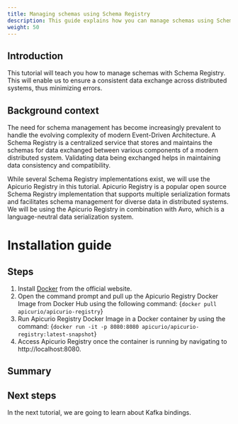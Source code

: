 ```yaml
---
title: Managing schemas using Schema Registry
description: This guide explains how you can manage schemas using Schema Registry.
weight: 50
---
```


## Introduction
This tutorial will teach you how to manage schemas with Schema Registry. This will enable us to ensure a consistent data exchange across distributed systems, thus minimizing errors.

## Background context
The need for schema management has become increasingly prevalent to handle the evolving complexity of modern Event-Driven Architecture. A Schema Registry is a centralized service that stores and maintains the schemas for data exchanged between various components of a modern distributed system. Validating data being exchanged helps in maintaining data consistency and compatibility. 

While several Schema Registry implementations exist, we will use the Apicurio Registry in this tutorial. Apicurio Registry is a popular open source Schema Registry implementation that supports multiple serialization formats and facilitates schema management for diverse data in distributed systems. We will be using the Apicurio Registry in combination with Avro, which is a language-neutral data serialization system.

# Installation guide

## Steps
1. Install [Docker](https://docs.docker.com/engine/install/) from the official website.
2. Open the command prompt and pull up the Apicurio Registry Docker Image from Docker Hub using the following command:
    <CodeBlock language="bash">
    {`docker pull apicurio/apicurio-registry`}
    </CodeBlock>
3. Run Apicurio Registry Docker Image in a Docker container by using the command:
    <CodeBlock language="bash">
    {`docker run -it -p 8080:8080 apicurio/apicurio-registry:latest-snapshot`}
    </CodeBlock>
4. Access Apicurio Registry once the container is running by navigating to http://localhost:8080.

## Summary

## Next steps
In the next tutorial, we are going to learn about Kafka bindings.